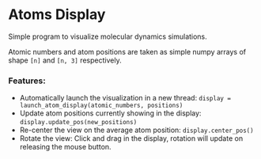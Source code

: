 # Atoms Display

Simple program to visualize molecular dynamics simulations.

Atomic numbers and atom positions are taken as simple numpy arrays of shape `[n]` and `[n, 3]` respectively.

### Features:

* Automatically launch the visualization in a new thread: `display = launch_atom_display(atomic_numbers, positions)`
* Update atom positions currently showing in the display: `display.update_pos(new_positions)`
* Re-center the view on the average atom position: `display.center_pos()`
* Rotate the view: Click and drag in the display, rotation will update on releasing the mouse button.





